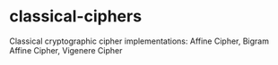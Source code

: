 # classical-ciphers
Classical cryptographic cipher implementations: Affine Cipher, Bigram Affine Cipher, Vigenere Cipher
